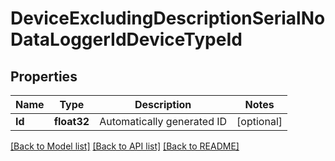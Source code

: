 # DeviceExcludingDescriptionSerialNoDataLoggerIdDeviceTypeId

## Properties

Name | Type | Description | Notes
------------ | ------------- | ------------- | -------------
**Id** | **float32** | Automatically generated ID | [optional] 

[[Back to Model list]](../README.md#documentation-for-models) [[Back to API list]](../README.md#documentation-for-api-endpoints) [[Back to README]](../README.md)



